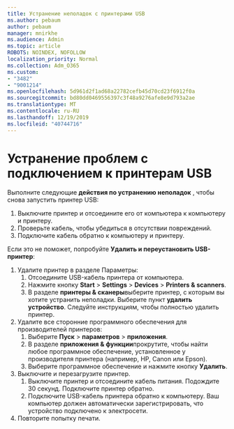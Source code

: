 ```yaml
---
title: Устранение неполадок с принтерами USB
ms.author: pebaum
author: pebaum
manager: mnirkhe
ms.audience: Admin
ms.topic: article
ROBOTS: NOINDEX, NOFOLLOW
localization_priority: Normal
ms.collection: Adm_O365
ms.custom:
- "3482"
- "9001214"
ms.openlocfilehash: 5d961d2f1ad68a22782cefb45d70cd23f6912f0a
ms.sourcegitcommit: bd80dd0469556397c3f48a9276afe8e9d793a2ae
ms.translationtype: MT
ms.contentlocale: ru-RU
ms.lasthandoff: 12/19/2019
ms.locfileid: "40744716"
---
```

# <a name="fix-usb-printer-connection-issues"></a>Устранение проблем с подключением к принтерам USB

Выполните следующие **действия по устранению неполадок** , чтобы снова запустить принтер USB:

1. Выключите принтер и отсоедините его от компьютера к компьютеру и принтеру.
2. Проверьте кабель, чтобы убедиться в отсутствии повреждений.
3. Подключите кабель обратно к компьютеру и принтеру.

Если это не поможет, попробуйте **Удалить и переустановить USB-принтер**:

1. Удалите принтер в разделе Параметры:
    1. Отсоедините USB-кабель принтера от компьютера.
    2. Нажмите кнопку **Start** > **Settings** > **Devices** > **Printers & scanners**.
    3. В разделе **принтеры & сканеры**выберите принтер, с которым вы хотите устранить неполадки. Выберите пункт **удалить устройство**. Следуйте инструкциям, чтобы полностью удалить принтер.
2. Удалите все сторонние программного обеспечения для производителей принтеров:
    1. Выберите **Пуск** > **параметров** > **приложения**.
    2. В разделе **приложения & функции**прокрутите, чтобы найти любое программное обеспечение, установленное у производителя принтера (например, HP, Canon или Epson).
    3. Выберите программное обеспечение и нажмите кнопку **Удалить**.
3. Выключите и перезагрузите принтер.<br>
    1. Выключите принтер и отсоедините кабель питания. Подождите 30 секунд. Подключите принтер обратно.
    2. Подключите USB-кабель принтера обратно к компьютеру. Ваш компьютер должен автоматически зарегистрировать, что устройство подключено к электросети.
4. Повторите попытку печати.